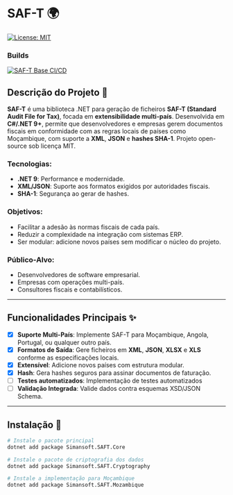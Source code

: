 # SAF-T 🌍

[![License: MIT](https://img.shields.io/badge/License-MIT-blue.svg)](LICENSE)

### Builds
[![SAF-T Base CI/CD](https://github.com/SimansoftMZ/SAF-T/actions/workflows/saft-base-ci-cd.yml/badge.svg)](https://github.com/SimansoftMZ/SAF-T/actions/workflows/saft-base-ci-cd.yml)

## Descrição do Projeto 📄

**SAF-T** é uma biblioteca .NET para geração de ficheiros **SAF-T (Standard Audit File for Tax)**, focada em **extensibilidade multi-país**. Desenvolvida em **C#/.NET 9+**, permite que desenvolvedores e empresas gerem documentos fiscais em conformidade com as regras locais de países como Moçambique, com suporte a **XML**, **JSON** e **hashes SHA-1**. Projeto open-source sob licença MIT.

### Tecnologias:
- **.NET 9**: Performance e modernidade.
- **XML/JSON**: Suporte aos formatos exigidos por autoridades fiscais.
- **SHA-1**: Segurança ao gerar de hashes.

### Objetivos:
- Facilitar a adesão às normas fiscais de cada país.
- Reduzir a complexidade na integração com sistemas ERP.
- Ser modular: adicione novos países sem modificar o núcleo do projeto.

### Público-Alvo:
- Desenvolvedores de software empresarial.
- Empresas com operações multi-país.
- Consultores fiscais e contabilísticos.

---

## Funcionalidades Principais ✨
- [X] **Suporte Multi-País**: Implemente SAF-T para Moçambique, Angola, Portugal, ou qualquer outro país.
- [X] **Formatos de Saída**: Gere ficheiros em **XML**, **JSON**, **XLSX** e **XLS** conforme as especificações locais.
- [X] **Extensível**: Adicione novos países com estrutura modular.
- [X] **Hash**: Gera hashes seguros para assinar documentos de faturação.
- [ ] **Testes automatizados**: Implementação de testes automatizados
- [ ] **Validação Integrada**: Valide dados contra esquemas XSD/JSON Schema.

---

## Instalação 🚀

```bash
# Instale o pacote principal
dotnet add package Simansoft.SAFT.Core

# Instale o pacote de criptografia dos dados
dotnet add package Simansoft.SAFT.Cryptography

# Instale a implementação para Moçambique
dotnet add package Simansoft.SAFT.Mozambique
